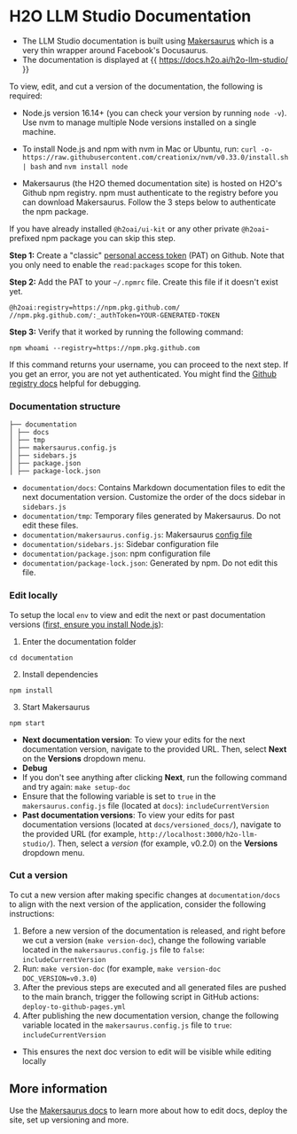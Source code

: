 # H2O LLM Studio Documentation

- The LLM Studio documentation is built using [Makersaurus](https://github.com/h2oai/makersaurus/pkgs/npm/makersaurus) which is a very thin wrapper around Facebook's Docusaurus.
- The documentation is displayed at {{ https://docs.h2o.ai/h2o-llm-studio/ }}

To view, edit, and cut a version of the documentation, the following is required:

- Node.js version 16.14+ (you can check your version by running `node -v`). Use nvm to manage multiple Node versions installed on a single machine.

- To install Node.js and npm with nvm in Mac or Ubuntu, run: `curl -o-
https://raw.githubusercontent.com/creationix/nvm/v0.33.0/install.sh | bash` and `nvm install node`

- Makersaurus (the H2O themed documentation site) is hosted on H2O's Github npm registry. npm must authenticate to the registry before you can download Makersaurus. Follow the 3 steps below to authenticate the npm package.

 If you have already installed `@h2oai/ui-kit` or any other private `@h2oai`-prefixed npm package you can skip this step.

 **Step 1:** Create a "classic" [personal access token](https://github.com/settings/tokens) (PAT) on Github. Note that you only need to enable the `read:packages` scope for this token. 

 **Step 2:** Add the PAT to your `~/.npmrc` file. Create this file if it doesn't exist yet. 
 ```
 @h2oai:registry=https://npm.pkg.github.com/
 //npm.pkg.github.com/:_authToken=YOUR-GENERATED-TOKEN
 ```
 **Step 3:** Verify that it worked by running the following command:
 ```
 npm whoami --registry=https://npm.pkg.github.com
 ```
 If this command returns your username, you can proceed to the next step. If you get an error, you are not yet authenticated. You might find the [Github registry docs](https://docs.github.com/en/packages/working-with-a-github-packages-registry/working-with-the-npm-registry#authenticating-with-a-personal-access-token) helpful for debugging.

### Documentation structure


```
├── documentation
│ ├── docs
│ ├── tmp
│ ├── makersaurus.config.js
│ ├── sidebars.js
│ ├── package.json
│ ├── package-lock.json
```

- `documentation/docs`: Contains Markdown documentation files to edit the next documentation version.
Customize the order of the docs sidebar in `sidebars.js`
- `documentation/tmp`: Temporary files generated by Makersaurus. Do not edit these files.
- `documentation/makersaurus.config.js`: Makersaurus [config file](https://h2oai.github.io/makersaurus/api/config)
- `documentation/sidebars.js`: Sidebar configuration file
- `documentation/package.json`: npm configuration file
- `documentation/package-lock.json`: Generated by npm. Do not edit this file.


### Edit locally

To setup the local `env` to view and edit the next or past documentation versions ([first, ensure you install
Node.js](#requirements)):

1. Enter the documentation folder

`cd documentation`

2. Install dependencies

`npm install`

3. Start Makersaurus

`npm start`

- **Next documentation version**: To view your edits for the next documentation version, navigate to the provided URL.
Then, select **Next** on the **Versions** dropdown menu.
- **Debug**
- If you don't see anything after clicking **Next**, run the following command and try again:
`make setup-doc`
- Ensure that the following variable is set to `true` in the `makersaurus.config.js` file (located at `docs`):
`includeCurrentVersion`
- **Past documentation versions**: To view your edits for past documentation versions (located at
`docs/versioned_docs/`), navigate to the provided URL (for example, `http://localhost:3000/h2o-llm-studio/`). 
Then, select a *version* (for example, v0.2.0) on the **Versions** dropdown menu.

### Cut a version

To cut a new version after making specific changes at `documentation/docs` to align with the next version of the application, consider the following instructions:

1. Before a new version of the documentation is released, and right before we cut a version (`make version-doc`), change the following variable located in the `makersaurus.config.js` file to `false`: `includeCurrentVersion`
2. Run: `make version-doc` (for example, `make version-doc DOC_VERSION=v0.3.0`)
3. After the previous steps are executed and all generated files are pushed to the main branch, trigger the following
script in GitHub actions: `deploy-to-github-pages.yml`
4. After publishing the new documentation version, change the following variable located in the
`makersaurus.config.js` file to `true`: `includeCurrentVersion`
- This ensures the next doc version to edit will be visible while editing locally


## More information

Use the [Makersaurus docs](https://h2oai.github.io/makersaurus/) to learn more about how to edit docs, deploy the site, set up versioning and more.



